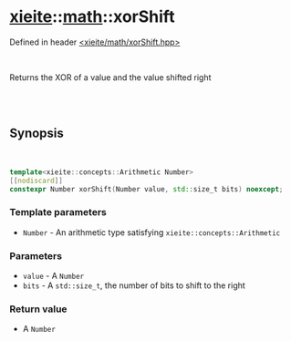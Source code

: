 # [xieite](../xieite.md)::[math](../math.md)::xorShift
Defined in header [<xieite/math/xorShift.hpp>](../../include/xieite/math/xorShift.hpp)

<br/>

Returns the XOR of a value and the value shifted right

<br/><br/>

## Synopsis

<br/>

```cpp
template<xieite::concepts::Arithmetic Number>
[[nodiscard]]
constexpr Number xorShift(Number value, std::size_t bits) noexcept;
```
### Template parameters
- `Number` - An arithmetic type satisfying `xieite::concepts::Arithmetic`
### Parameters
- `value` - A `Number`
- `bits` - A `std::size_t`, the number of bits to shift to the right
### Return value
- A `Number`
